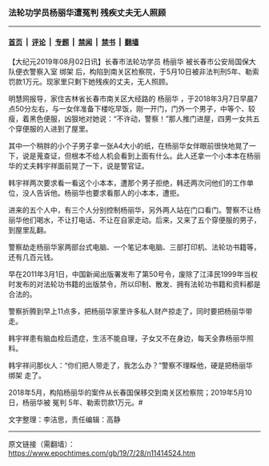 ### 法轮功学员杨丽华遭冤判 残疾丈夫无人照顾

---

#### [首页](../../../..?n11414524) &nbsp;|&nbsp; [评论](../../../../../epoch-comment?n11414524) &nbsp;|&nbsp; [专题](../../../../../epoch-special?n11414524) &nbsp;|&nbsp; [禁闻](../../../../../epoch-news?n11414524) &nbsp;|&nbsp; [禁书](../../../../../books?n11414524) &nbsp;|&nbsp; [翻墙](https://github.com/gfw-breaker/nogfw/blob/master/README.md?n11414524)


<div class="post_content" id="artbody" itemprop="articleBody">
 <!-- article content begin -->
 <p>
  【大纪元2019年08月02日讯】长春市法轮功学员
  <ok href="https://www.epochtimes.com/gb/tag/%E6%9D%A8%E4%B8%BD%E5%8D%8E.html">
   杨丽华
  </ok>
  被长春市公安局国保大队便衣警察入室
  <ok href="https://www.epochtimes.com/gb/tag/%E7%BB%91%E6%9E%B6.html">
   绑架
  </ok>
  后，构陷到南关区检察院，于5月10日被非法判刑5年、勒索罚款1万元。现家里只剩下她残疾的丈夫，无人照顾。
 </p>
 <p>
  明慧网报导，家住吉林省长春市南关区大经路的
  <ok href="https://www.epochtimes.com/gb/tag/%E6%9D%A8%E4%B8%BD%E5%8D%8E.html">
   杨丽华
  </ok>
  ，于2018年3月7日早晨7点50分左右，与一女伴准备下楼吃早饭，刚一开门，门外一个男子，中等个、较瘦，着黑色便服，凶狠地对她说：“不许动，警察！”那人推门进屋，四男一女共五个穿便服的人进到了屋里。
 </p>
 <p>
  其中一个稍胖的小个子男子拿一张A4大小的纸，在杨丽华女伴眼前很快地晃了一下，说是蒐查证，但根本不给人机会看到上面有什么。此人还拿一个小本本在杨丽华的丈夫韩宇祥面前晃了一下，说是警官证。
 </p>
 <p>
  韩宇祥两次要求看一看这个小本本，遭那个男子拒绝，韩还两次问他们的工作单位，没人告诉他。杨丽华也要求看那人的小本本，遭拒。
 </p>
 <p>
  进来的五个人中，有三个人分别控制杨丽华，另外两人站在门口看门。警察不让杨丽华他们喝水，不让打电话、不让在自家走动。后来，又来了五个穿便服的男子，到屋里乱翻。
 </p>
 <p>
  警察劫走杨丽华家两部台式电脑、一个笔记本电脑、三部打印机、法轮功书籍等，还有几百元钱。
 </p>
 <p>
  早在2011年3月1日，中国新闻出版署发布了第50号令，废除了江泽民1999年当权时发布的对法轮功书籍的出版禁令，所以印制、散发、拥有法轮功书籍和资料都是合法的。
 </p>
 <p>
  警察折腾到早上11点多，把杨丽华家里许多私人财产掠走了，同时要把杨丽华带走。
 </p>
 <p>
  韩宇祥患有脑血栓后遗症，生活不能自理，子女又不在身边，每天全靠杨丽华照料。
 </p>
 <p>
  韩宇祥问那伙人：“你们把人带走了，我怎么办？”警察不理睬他，硬是把杨丽华
  <ok href="https://www.epochtimes.com/gb/tag/%E7%BB%91%E6%9E%B6.html">
   绑架
  </ok>
  走了。
 </p>
 <p>
  2018年5月，构陷杨丽华的案件从长春国保移交到南关区检察院；2019年5月10日，杨丽华被
  <ok href="https://www.epochtimes.com/gb/tag/%E5%86%A4%E5%88%A4.html">
   冤判
  </ok>
  5年、勒索罚款1万元。#
 </p>
 <p>
  文字整理：李洁思，责任编辑：高静
 </p>
 <!-- article content end -->
 <div id="below_article_ad">
 </div>
</div>


---

原文链接（需翻墙）：https://www.epochtimes.com/gb/19/7/28/n11414524.htm